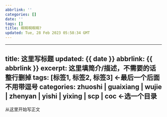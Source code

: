 ```yaml
---
abbrlink: ''
categories: []
date: ''
tags: []
title: 啊啊啊啊啊?
updated: Tue, 28 Feb 2023 05:58:34 GMT
---
```

---
title: 这里写标题
updated: {{ date }}
abbrlink: {{ abbrlink }}
excerpt: 这里填简介/描述，不需要的话整行删掉
tags: [标签1, 标签2, 标签3] ←最后一个后面不用带逗号
categories: zhuoshi | guaixiang | wujie | zhenyan | yishi | yixing | scp | coc ←选一个目录
---
从这里开始写正文
